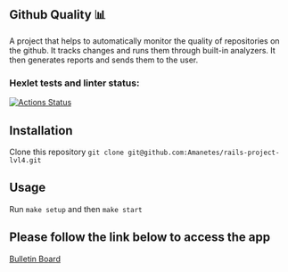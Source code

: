 ## Github Quality 📊
A project that helps to automatically monitor the quality of repositories on the github. It tracks changes and runs them through built-in analyzers. It then generates reports and sends them to the user.

### Hexlet tests and linter status:
[![Actions Status](https://github.com/Amanetes/rails-project-lvl4/workflows/hexlet-check/badge.svg)](https://github.com/Amanetes/rails-project-lvl4/actions)

## Installation

Clone this repository `git clone git@github.com:Amanetes/rails-project-lvl4.git`

## Usage

Run `make setup` and then `make start`

## Please follow the link below to access the app
[Bulletin Board](https://amanetes-github-quality.herokuapp.com/ "The chase is better than the catch.")